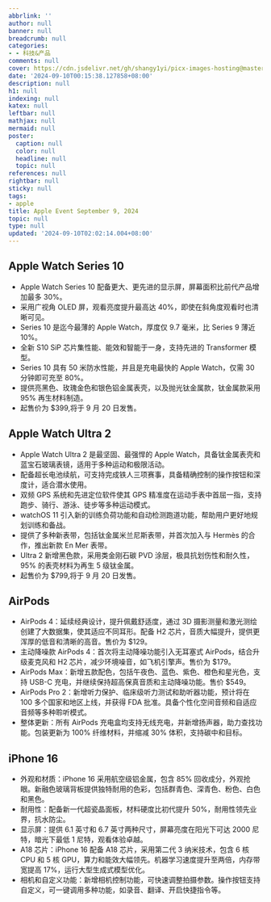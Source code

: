 ```yaml
---
abbrlink: ''
author: null
banner: null
breadcrumb: null
categories:
- - 科技&产品
comments: null
cover: https://cdn.jsdelivr.net/gh/shangy1yi/picx-images-hosting@master/image.41y09pg521.png
date: '2024-09-10T00:15:38.127858+08:00'
description: null
h1: null
indexing: null
katex: null
leftbar: null
mathjax: null
mermaid: null
poster:
  caption: null
  color: null
  headline: null
  topic: null
references: null
rightbar: null
sticky: null
tags:
- apple
title: Apple Event September 9, 2024
topic: null
type: null
updated: '2024-09-10T02:02:14.004+08:00'
---
```

## Apple Watch Series 10

* Apple Watch Series 10 配备更大、更先进的显示屏，屏幕面积比前代产品增加最多 30%。
* 采用广视角 OLED 屏，观看亮度提升最高达 40%，即使在斜角度观看时也清晰可见。
* Series 10 是迄今最薄的 Apple Watch，厚度仅 9.7 毫米，比 Series 9 薄近 10%。
* 全新 S10 SiP 芯片集性能、能效和智能于一身，支持先进的 Transformer 模型。
* Series 10 具有 50 米防水性能，并且是充电最快的 Apple Watch，仅需 30 分钟即可充至 80%。
* 提供亮黑色、玫瑰金色和银色铝金属表壳，以及抛光钛金属款，钛金属款采用 95% 再生材料制造。
* 起售价为 \$399,将于 9 月 20 日发售。

## Apple Watch Ultra 2

* Apple Watch Ultra 2 是最坚固、最强悍的 Apple Watch，具备钛金属表壳和蓝宝石玻璃表镜，适用于多种运动和极限活动。
* 配备超长电池续航，可支持完成铁人三项赛事，具备精确控制的操作按钮和深度计，适合潜水使用。
* 双频 GPS 系统和先进定位软件使其 GPS 精准度在运动手表中首屈一指，支持跑步、骑行、游泳、徒步等多种运动模式。
* watchOS 11 引入新的训练负荷功能和自动检测跑道功能，帮助用户更好地规划训练和备战。
* 提供了多种新表带，包括钛金属米兰尼斯表带，并首次加入与 Hermès 的合作，推出新款 En Mer 表带。
* Ultra 2 新增黑色款，采用类金刚石碳 PVD 涂层，极具抗划伤性和耐久性，95% 的表壳材料为再生 5 级钛金属。
* 起售价为 \$799,将于 9 月 20 日发售。

## AirPods

* AirPods 4：延续经典设计，提升佩戴舒适度，通过 3D 摄影测量和激光测绘创建了大数据集，使其适应不同耳形。配备 H2 芯片，音质大幅提升，提供更浑厚的低音和清晰的高音。售价为 \$129。
* 主动降噪款 AirPods 4：首次将主动降噪功能引入无耳塞式 AirPods，结合升级麦克风和 H2 芯片，减少环境噪音，如飞机引擎声。售价为 \$179。
* AirPods Max：新增五款配色，包括午夜色、蓝色、紫色、橙色和星光色，支持 USB-C 充电，并继续保持超高保真音质和主动降噪功能。售价 \$549。
* AirPods Pro 2：新增听力保护、临床级听力测试和助听器功能，预计将在 100 多个国家和地区上线，并获得 FDA 批准。具备个性化空间音频和自适应音频等多种聆听模式。
* 整体更新：所有 AirPods 充电盒均支持无线充电，并新增扬声器，助力查找功能。包装更新为 100% 纤维材料，并缩减 30% 体积，支持碳中和目标。

## iPhone 16

* 外观和材质：iPhone 16 采用航空级铝金属，包含 85% 回收成分，外观抢眼。新融色玻璃背板提供独特耐用的色彩，包括群青色、深青色、粉色、白色和黑色。
* 耐用性：配备新一代超瓷晶面板，材料硬度比初代提升 50%，耐用性领先业界，抗水防尘。
* 显示屏：提供 6.1 英寸和 6.7 英寸两种尺寸，屏幕亮度在阳光下可达 2000 尼特，暗光下最低 1 尼特，观看体验卓越。
* A18 芯片：iPhone 16 配备 A18 芯片，采用第二代 3 纳米技术，包含 6 核 CPU 和 5 核 GPU，算力和能效大幅领先。机器学习速度提升至两倍，内存带宽提高 17%，运行大型生成式模型优化。
* 相机和自定义功能：新增相机控制功能，可快速调整拍摄参数。操作按钮支持自定义，可一键调用多种功能，如录音、翻译、开启快捷指令等。
